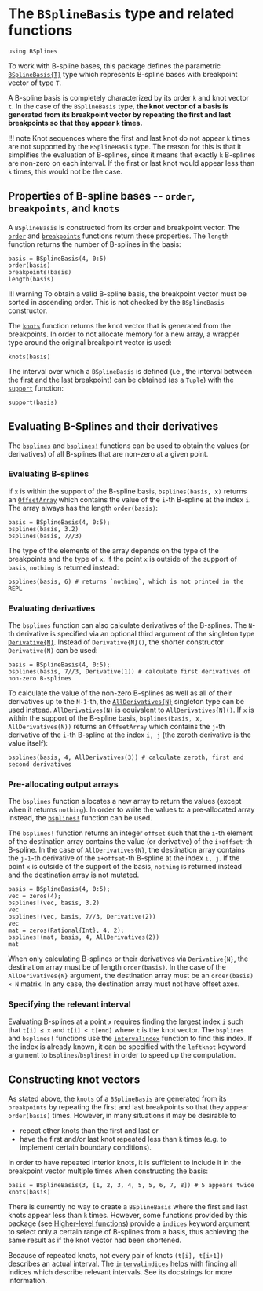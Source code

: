 # The `BSplineBasis` type and related functions

```@setup basis
using BSplines
```

To work with B-spline bases, this package defines the parametric [`BSplineBasis{T}`](@ref) type which represents B-spline bases with breakpoint vector of type `T`.

A B-spline basis is completely characterized by its order ``k`` and knot vector ``t``.
In the case of the `BSplineBasis` type, **the knot vector of a basis is generated from its breakpoint vector by repeating the first and last breakpoints so that they appear ``k`` times.**

!!! note
    Knot sequences where the first and last knot do not appear ``k`` times are not supported by the `BSplineBasis` type.
    The reason for this is that it simplifies the evaluation of B-splines, since it means that exactly ``k`` B-splines are non-zero on each interval.
    If the first or last knot would appear less than ``k`` times, this would not be the case.

## Properties of B-spline bases -- `order`, `breakpoints`, and `knots`

A `BSplineBasis` is constructed from its order and breakpoint vector.
The [`order`](@ref) and [`breakpoints`](@ref) functions return these properties.
The `length` function returns the number of B-splines in the basis:
```@repl basis
basis = BSplineBasis(4, 0:5)
order(basis)
breakpoints(basis)
length(basis)
```

!!! warning
    To obtain a valid B-spline basis, the breakpoint vector must be sorted in ascending order.
    This is not checked by the `BSplineBasis` constructor.

The [`knots`](@ref) function returns the knot vector that is generated from the breakpoints.
In order to not allocate memory for a new array, a wrapper type around the original breakpoint vector is used:
```@repl basis
knots(basis)
```

The interval over which a `BSplineBasis` is defined (i.e., the interval between the first and the last breakpoint) can be obtained (as a `Tuple`) with the [`support`](@ref) function:
```@repl basis
support(basis)
```


## Evaluating B-Splines and their derivatives

The [`bsplines`](@ref) and [`bsplines!`](@ref) functions can be used to obtain the values (or derivatives) of all B-splines that are non-zero at a given point.

### Evaluating B-splines 

If `x` is within the support of the B-spline basis, `bsplines(basis, x)` returns an
[`OffsetArray`](https://github.com/JuliaArrays/OffsetArrays.jl)
which contains the value of the `i`-th B-spline at the index `i`.
The array always has the length `order(basis)`:

```@repl basis
basis = BSplineBasis(4, 0:5);
bsplines(basis, 3.2)
bsplines(basis, 7//3)
```

The type of the elements of the array depends on the type of the breakpoints and the type of `x`.
If the point `x` is outside of the support of `basis`, `nothing` is returned instead:

```@repl basis
bsplines(basis, 6) # returns `nothing`, which is not printed in the REPL
```

### Evaluating derivatives

The `bsplines` function can also calculate derivatives of the B-splines.
The `N`-th derivative is specified via an optional third argument of the singleton type [`Derivative{N}`](@ref).
Instead of `Derivative{N}()`, the shorter constructor `Derivative(N)` can be used:

```@repl basis
basis = BSplineBasis(4, 0:5);
bsplines(basis, 7//3, Derivative(1)) # calculate first derivatives of non-zero B-splines
```

To calculate the value of the non-zero B-splines as well as all of their derivatives up to the `N-1`-th, the [`AllDerivatives{N}`](@ref) singleton type can be used instead.
`AllDerivatives(N)` is equivalent to `AllDerivatives{N}()`.
If `x` is within the support of the B-spline basis, `bsplines(basis, x, AllDerivatives(N))` returns an `OffsetArray` which contains the `j`-th derivative of the `i`-th B-spline at the index `i, j` (the zeroth derivative is the value itself):

```@repl basis
bsplines(basis, 4, AllDerivatives(3)) # calculate zeroth, first and second derivatives
```

### Pre-allocating output arrays

The `bsplines` function allocates a new array to return the values (except when it returns `nothing`).
In order to write the values to a pre-allocated array instead, the [`bsplines!`](@ref) function can be used.

The `bsplines!` function returns an integer `offset` such that the `i`-th element of the destination array contains the value (or derivative) of the `i+offset`-th B-spline.
In the case of `AllDerivatives{N}`, the destination array contains the `j-1`-th derivative of the `i+offset`-th B-spline at the index `i, j`.
If the point `x` is outside of the support of the basis, `nothing` is returned instead and the destination array is not mutated.

```@repl basis
basis = BSplineBasis(4, 0:5);
vec = zeros(4);
bsplines!(vec, basis, 3.2)
vec
bsplines!(vec, basis, 7//3, Derivative(2))
vec
mat = zeros(Rational{Int}, 4, 2);
bsplines!(mat, basis, 4, AllDerivatives(2))
mat
```

When only calculating B-splines or their derivatives via `Derivative{N}`, the destination array must be of length `order(basis)`.
In the case of the `AllDerivatives{N}` argument, the destination array must be an `order(basis) × N` matrix.
In any case, the destination array must not have offset axes.

### Specifying the relevant interval

Evaluating B-splines at a point `x` requires finding the largest index `i` such that `t[i] ≤ x` and `t[i] < t[end]` where `t` is the knot vector.
The `bsplines` and `bsplines!` functions use the [`intervalindex`](@ref) function to find this index.
If the index is already known, it can be specified with the `leftknot` keyword argument to `bsplines`/`bsplines!` in order to speed up the computation.

## Constructing knot vectors

As stated above, the `knots` of a `BSplineBasis` are generated from its `breakpoints` by repeating the first and last breakpoints so that they appear `order(basis)` times.
However, in many situations it may be desirable to
  * repeat other knots than the first and last or
  * have the first and/or last knot repeated less than ``k`` times (e.g. to implement certain boundary conditions).

In order to have repeated interior knots, it is sufficient to include it in the breakpoint vector multiple times when constructing the basis:

```@repl basis
basis = BSplineBasis(3, [1, 2, 3, 4, 5, 5, 6, 7, 8]) # 5 appears twice
knots(basis)
```

There is currently no way to create a `BSplineBasis` where the first and last knots appear less than ``k`` times.
However, some functions provided by this package (see [Higher-level functions](@ref)) provide a `indices` keyword argument to select only a certain range of B-splines from a basis, thus achieving the same result as if the knot vector had been shortened.

Because of repeated knots, not every pair of knots `(t[i], t[i+1])` describes an actual interval.
The [`intervalindices`](@ref) helps with finding all indices which describe relevant intervals.
See its docstrings for more information.
